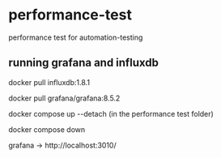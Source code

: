 # performance-test
performance test for automation-testing

## running grafana and influxdb
docker pull influxdb:1.8.1

docker pull grafana/grafana:8.5.2

docker compose up --detach (in the performance test folder)

docker compose down

grafana -> http://localhost:3010/
